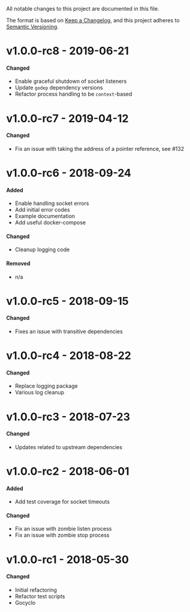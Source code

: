 All notable changes to this project are documented in this file.

The format is based on [Keep a Changelog](https://keepachangelog.com/en/1.0.0/), and this project adheres to [Semantic Versioning](https://semver.org/spec/v2.0.0.html).

# v1.0.0-rc8 - 2019-06-21
#### Changed
* Enable graceful shutdown of socket listeners
* Update `godep` dependency versions
* Refactor process handling to be `context`-based


# v1.0.0-rc7 - 2019-04-12
#### Changed
* Fix an issue with taking the address of a pointer reference, see #132


# v1.0.0-rc6 - 2018-09-24
#### Added
* Enable handling socket errors
* Add initial error codes
* Example documentation
* Add useful docker-compose

#### Changed
* Cleanup logging code

#### Removed
- n/a


# v1.0.0-rc5 - 2018-09-15
#### Changed
* Fixes an issue with transitive dependencies


# v1.0.0-rc4 - 2018-08-22
#### Changed
* Replace logging package
* Various log cleanup


# v1.0.0-rc3 - 2018-07-23
#### Changed
* Updates related to upstream dependencies


# v1.0.0-rc2 - 2018-06-01
#### Added
* Add test coverage for socket timeouts

#### Changed
* Fix an issue with zombie listen process
* Fix an issue with zombie stop process


# v1.0.0-rc1 - 2018-05-30
#### Changed
* Initial refactoring
* Refactor test scripts
* Gocyclo
